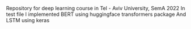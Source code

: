 Repository for deep learning course in Tel - Aviv University, SemA 2022
In test file I implemented BERT using huggingface transformers package
And LSTM using keras
